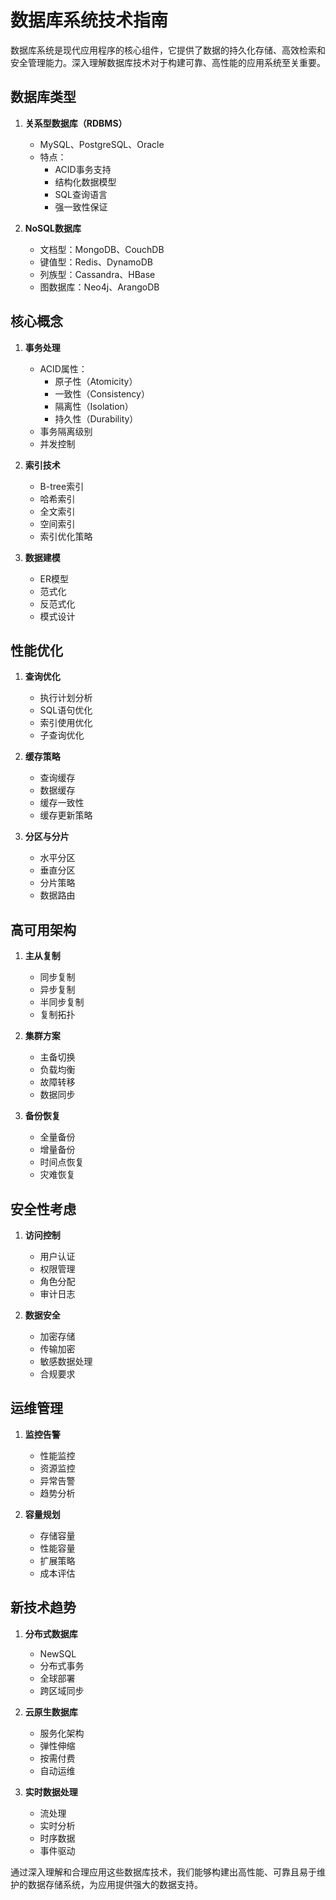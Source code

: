 # 数据库系统技术指南

数据库系统是现代应用程序的核心组件，它提供了数据的持久化存储、高效检索和安全管理能力。深入理解数据库技术对于构建可靠、高性能的应用系统至关重要。

## 数据库类型

1. **关系型数据库（RDBMS）**
   - MySQL、PostgreSQL、Oracle
   - 特点：
     * ACID事务支持
     * 结构化数据模型
     * SQL查询语言
     * 强一致性保证

2. **NoSQL数据库**
   - 文档型：MongoDB、CouchDB
   - 键值型：Redis、DynamoDB
   - 列族型：Cassandra、HBase
   - 图数据库：Neo4j、ArangoDB

## 核心概念

1. **事务处理**
   - ACID属性：
     * 原子性（Atomicity）
     * 一致性（Consistency）
     * 隔离性（Isolation）
     * 持久性（Durability）
   - 事务隔离级别
   - 并发控制

2. **索引技术**
   - B-tree索引
   - 哈希索引
   - 全文索引
   - 空间索引
   - 索引优化策略

3. **数据建模**
   - ER模型
   - 范式化
   - 反范式化
   - 模式设计

## 性能优化

1. **查询优化**
   - 执行计划分析
   - SQL语句优化
   - 索引使用优化
   - 子查询优化

2. **缓存策略**
   - 查询缓存
   - 数据缓存
   - 缓存一致性
   - 缓存更新策略

3. **分区与分片**
   - 水平分区
   - 垂直分区
   - 分片策略
   - 数据路由

## 高可用架构

1. **主从复制**
   - 同步复制
   - 异步复制
   - 半同步复制
   - 复制拓扑

2. **集群方案**
   - 主备切换
   - 负载均衡
   - 故障转移
   - 数据同步

3. **备份恢复**
   - 全量备份
   - 增量备份
   - 时间点恢复
   - 灾难恢复

## 安全性考虑

1. **访问控制**
   - 用户认证
   - 权限管理
   - 角色分配
   - 审计日志

2. **数据安全**
   - 加密存储
   - 传输加密
   - 敏感数据处理
   - 合规要求

## 运维管理

1. **监控告警**
   - 性能监控
   - 资源监控
   - 异常告警
   - 趋势分析

2. **容量规划**
   - 存储容量
   - 性能容量
   - 扩展策略
   - 成本评估

## 新技术趋势

1. **分布式数据库**
   - NewSQL
   - 分布式事务
   - 全球部署
   - 跨区域同步

2. **云原生数据库**
   - 服务化架构
   - 弹性伸缩
   - 按需付费
   - 自动运维

3. **实时数据处理**
   - 流处理
   - 实时分析
   - 时序数据
   - 事件驱动

通过深入理解和合理应用这些数据库技术，我们能够构建出高性能、可靠且易于维护的数据存储系统，为应用提供强大的数据支持。